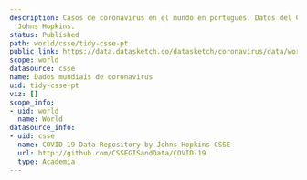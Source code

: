 ```yaml
---
description: Casos de coronavirus en el mundo en portugués. Datos del CSSE de la universidad
  Johns Hopkins.
status: Published
path: world/csse/tidy-csse-pt
public_link: https://data.datasketch.co/datasketch/coronavirus/data/world/csse/tidy-csse-pt
scope: world
datasource: csse
name: Dados mundiais de coronavirus
uid: tidy-csse-pt
viz: []
scope_info:
- uid: world
  name: World
datasource_info:
- uid: csse
  name: COVID-19 Data Repository by Johns Hopkins CSSE
  url: http://github.com/CSSEGISandData/COVID-19
  type: Academia
---
```


